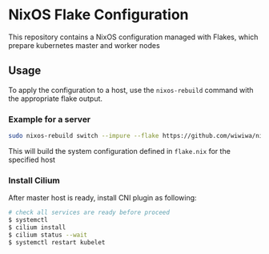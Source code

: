 # NixOS Flake Configuration

This repository contains a NixOS configuration managed with Flakes, which  prepare kubernetes master and worker nodes

## Usage

To apply the configuration to a host, use the `nixos-rebuild` command with the appropriate flake output.

### Example for a server

```sh
sudo nixos-rebuild switch --impure --flake https://github.com/wiwiwa/nixk8s/archive/refs/heads/main.tar.gz#brvx-dc-7
```

This will build the system configuration defined in `flake.nix` for the specified host

### Install Cilium

After master host is ready, install CNI plugin as following:
```sh
# check all services are ready before proceed
$ systemctl
$ cilium install
$ cilium status --wait
$ systemctl restart kubelet
```

